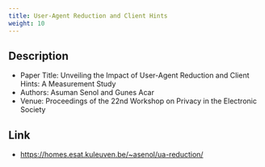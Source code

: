 ```yaml
---
title: User-Agent Reduction and Client Hints
weight: 10
---
```


## Description

- Paper Title: Unveiling the Impact of User-Agent Reduction and Client Hints: A Measurement Study
- Authors: Asuman Senol and Gunes Acar
- Venue: Proceedings of the 22nd Workshop on Privacy in the Electronic Society

## Link
- https://homes.esat.kuleuven.be/~asenol/ua-reduction/
